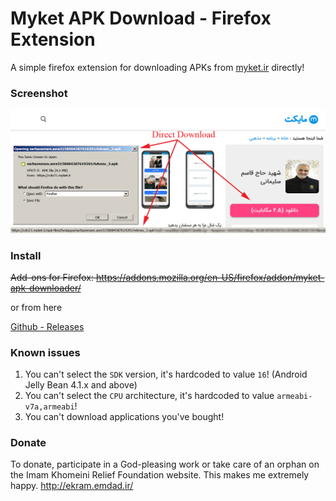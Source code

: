 # Myket APK Download - Firefox Extension
A simple firefox extension for downloading APKs from [myket.ir](https://myket.ir) directly!

### Screenshot

![screenshot](screenshots/screenshot.png)

### Install

~~Add-ons for Firefox: https://addons.mozilla.org/en-US/firefox/addon/myket-apk-downloader/~~

or from here

[Github - Releases](releases/)

### Known issues

1. You can't select the `SDK` version, it's hardcoded to value `16`! (Android Jelly Bean 4.1.x and above)
2. You can't select the `CPU` architecture, it's hardcoded to value `armeabi-v7a,armeabi`!
3. You can't download applications you've bought!

### Donate

To donate, participate in a God-pleasing work or take care of an orphan on the Imam Khomeini Relief Foundation website.
This makes me extremely happy.
http://ekram.emdad.ir/
